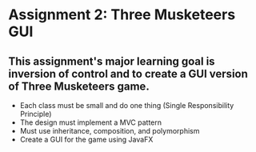 # Assignment 2: Three Musketeers GUI


## This assignment's major learning goal is inversion of control and to create a GUI version of Three Musketeers game. 
- Each class must be small and do one thing (Single Responsibility Principle)
- The design must implement a MVC pattern
- Must use inheritance, composition, and polymorphism
- Create a GUI for the game using JavaFX
